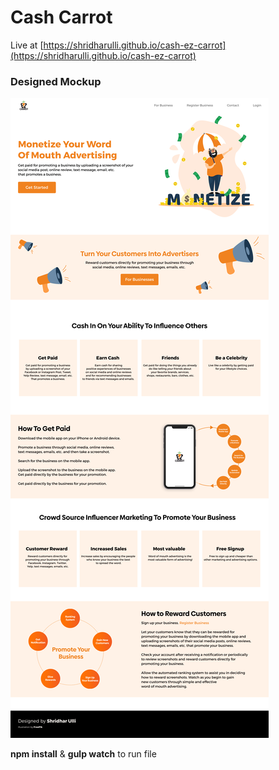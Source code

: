 # Cash Carrot

Live at [https://shridharulli.github.io/cash-ez-carrot](https://shridharulli.github.io/cash-ez-carrot)

### Designed Mockup

![Mockup](dist/assets/img/mockup.png)

**npm install** & **gulp watch** to run file

